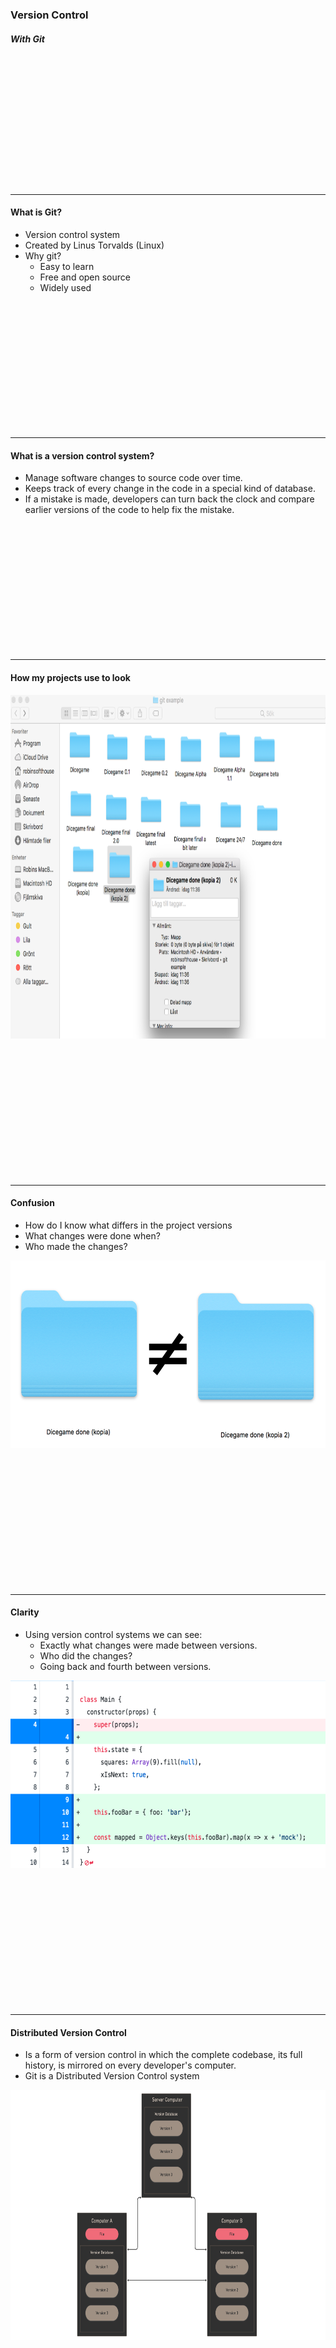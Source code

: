 ### Version Control</h3>
##### With Git</h5>

&nbsp;

&nbsp;

&nbsp;

&nbsp;

&nbsp;

&nbsp;

&nbsp;

---

#### What is Git?
* Version control system
* Created by Linus Torvalds (Linux)
* Why git?
  * Easy to learn
  * Free and open source
  * Widely used

&nbsp;

&nbsp;

&nbsp;

&nbsp;

&nbsp;

&nbsp;

&nbsp;

---

#### What is a version control system?
* Manage software changes to source code over time.
* Keeps track of every change in the code in a special kind of database.
* If a mistake is made, developers can turn back the clock and compare earlier versions of the code to help fix the mistake.

&nbsp;

&nbsp;

&nbsp;

&nbsp;

&nbsp;

&nbsp;

&nbsp;

---

#### How my projects use to look

<img style="height: 550px" src="/media/general-images/general-3/files.png" alt="old folder structure">


&nbsp;

&nbsp;

&nbsp;

&nbsp;

&nbsp;

&nbsp;

&nbsp;

---

#### Confusion
* How do I know what differs in the project versions
* What changes were done when?
* Who made the changes?

<img style="height: 300px" src="/media/general-images/general-3/maps.png" alt="map difference">


&nbsp;

&nbsp;

&nbsp;

&nbsp;

&nbsp;

&nbsp;

&nbsp;

---

#### Clarity
* Using version control systems we can see:
  * Exactly what changes were made between versions.
  * Who did the changes?
  * Going back and fourth between versions.
<img style="height: 300px" src="/media/general-images/general-3/github.png" alt="map difference">


&nbsp;

&nbsp;

&nbsp;

&nbsp;

&nbsp;

&nbsp;

&nbsp;

---

#### Distributed Version Control
* Is a form of version control in which the complete codebase, its full history, is mirrored on every developer's computer.
* Git is a Distributed Version Control system

<img style="height: 400px" src="/media/general-images/general-3/distributed.png" alt="distributed version control">


&nbsp;

&nbsp;

&nbsp;

&nbsp;

&nbsp;

&nbsp;

&nbsp;

---

#### Different version control systems
* Apache Subversion
* Mercurial SCM
* Git (The most popular and what we will use)


&nbsp;

&nbsp;

&nbsp;

&nbsp;

&nbsp;

&nbsp;

&nbsp;

---

#### So what does Git do?
* It is a program that tracks changes made to files.
* For example, when you edit a file, git can help you determine exactly what changed, who changed it, and why.
* It makes it easier for multiple people to coordinate work and tracking progress over time.
* If two developers make changes in the same file, Git offers functionality for us to handle these conflicts.


&nbsp;

&nbsp;

&nbsp;

&nbsp;

&nbsp;

&nbsp;

&nbsp;

---

#### Git and Github is not the same thing
* Git is the version control system.
* Github is a hosting service for git repositories. A website for hosting projects that use git.
* Git is the tool, GitHub is the service.


&nbsp;

&nbsp;

&nbsp;

&nbsp;

&nbsp;

&nbsp;

&nbsp;

---

#### Git & The Command Line
* We will use Git from the command line.
* Terminal (Mac) Command Prompt (Windows).
* Why? Using bash is a nice skill to have.
* Alternatives exist (SourceTree, Github desktop etc).
* You can also open the terminal inside your IDE.

<img style="height: 300px" src="/media/general-images/general-3/cmd.png" alt="cmd">


&nbsp;

&nbsp;

&nbsp;

&nbsp;

&nbsp;

&nbsp;

&nbsp;

---

#### A Git Repository(Repo)
* The Repository is usually the project folder.
* By making a folder a Repository it becomes a folder which git keeps track of.

<img style="height: 400px" src="/media/general-images/general-3/repo.png" alt="repo">


&nbsp;

&nbsp;

&nbsp;

&nbsp;

&nbsp;

&nbsp;

&nbsp;

---

#### Repository
* When making a folder a Repository a hidden .git folder is created inside of it.
* Inside this folder is all the information about the history and tracking of the Repository.
* Delete this and it's not a git repository anymore.

<img style="height: 400px" src="/media/general-images/general-3/githidden.png" alt="githidden">


&nbsp;

&nbsp;

&nbsp;

&nbsp;

&nbsp;

&nbsp;

&nbsp;

---

#### Repositories
* **Local** repository = the folder on your machine.
* **Remote** repository = the one on Github(or other service).


&nbsp;

&nbsp;

&nbsp;

&nbsp;

&nbsp;

&nbsp;

&nbsp;

---

#### git commit
* A commit is a snapshot of your project at specific time.
* Each commit is a SHA-1 Hash containing:
  * Content
  * Timestamp
  * Parents
  * Author
            
* For each commit you write a commit message, usually describing what you have done.


&nbsp;

&nbsp;

&nbsp;

&nbsp;

&nbsp;

&nbsp;

&nbsp;

---

#### Commits
* Commits gives you the ability to go back to these snapshots.
* If you fuck it up, you can just go back and do it differently.
* Commit often!


&nbsp;

&nbsp;

&nbsp;

&nbsp;

&nbsp;

&nbsp;

&nbsp;

---

#### git commit
<img src="/media/general-images/general-3/commits.png" alt="commits">

&nbsp;

&nbsp;

&nbsp;

&nbsp;

&nbsp;

&nbsp;

&nbsp;

---

#### Structure
<img src="/media/general-images/general-3/structure.png" alt="structure">

&nbsp;

&nbsp;

&nbsp;

&nbsp;

&nbsp;

&nbsp;

&nbsp;

---

#### Real world git - Going shopping
* Workspace - Select what to buy
* Git add - Put it in the cart
* Git commit - Checkout, paying for it
* Git push - Bring groceries home.

&nbsp;

&nbsp;

&nbsp;

&nbsp;

&nbsp;

&nbsp;

&nbsp;

---

<img src="/media/general-images/general-3/structure2.png" alt="structure2">

&nbsp;

&nbsp;

&nbsp;

&nbsp;

&nbsp;

&nbsp;

&nbsp;

---

### More advanced</h3>

&nbsp;

&nbsp;

&nbsp;

&nbsp;

&nbsp;

&nbsp;

&nbsp;

---

#### Getting started
* Create a new repo on github.
* Create a new folder on your machine and paste in the commands beneath "…or create a new repository on the command line" in the screen showing after github repo creation.

&nbsp;

&nbsp;

&nbsp;

&nbsp;

&nbsp;

&nbsp;

&nbsp;

---

#### Current state
<img style="height: 400px" src="/media/general-images/general-3/git1.png" alt="git1">

&nbsp;

&nbsp;

&nbsp;

&nbsp;

&nbsp;

&nbsp;

&nbsp;

---

#### Create another commit

1. create an index.js file
1. add some code into it
1. stage changes
1. and commit changes
1. log to see that everything worked, you shall now se another commit

```shell
$ git add index.js
$ git commit -m"second commit"
$ git log
```


&nbsp;

&nbsp;

&nbsp;

&nbsp;

&nbsp;

&nbsp;

&nbsp;

---

#### Current state
<img style="height: 400px" src="/media/general-images/general-3/git2.png" alt="git2">

&nbsp;

&nbsp;

&nbsp;

&nbsp;

&nbsp;

&nbsp;

&nbsp;

---

####  Push changes to remote

```shell
$ git push
```


&nbsp;

&nbsp;

&nbsp;

&nbsp;

&nbsp;

&nbsp;

&nbsp;

---

#### Current state
<img style="height: 400px" src="/media/general-images/general-3/git3.png" alt="git3">

&nbsp;

&nbsp;

&nbsp;

&nbsp;

&nbsp;

&nbsp;

&nbsp;

---

####  Make another commit

1. Edit code inside index.js
1. Stage changes
1. Commit changes

```shell
$ git add -A
$ git commit -m"third commit"
```


&nbsp;

&nbsp;

&nbsp;

&nbsp;

&nbsp;

&nbsp;

&nbsp;

---

#### Current state
<img style="height: 400px" src="/media/general-images/general-3/git4.png" alt="git4">

&nbsp;

&nbsp;

&nbsp;

&nbsp;

&nbsp;

&nbsp;

&nbsp;

---

####  Checkout second commit

1. Checkout the second commit to see how the code looked at that version

```shell
$ git checkout <commit-hash>
```


&nbsp;

&nbsp;

&nbsp;

&nbsp;

&nbsp;

&nbsp;

&nbsp;

---

#### Current state
<img style="height: 400px" src="/media/general-images/general-3/git5.png" alt="git5">

&nbsp;

&nbsp;

&nbsp;

&nbsp;

&nbsp;

&nbsp;

&nbsp;

---

####  Go back to latest commit

```shell
$ git checkout master
```


&nbsp;

&nbsp;

&nbsp;

&nbsp;

&nbsp;

&nbsp;

&nbsp;

---

#### Current state
<img style="height: 400px" src="/media/general-images/general-3/git4.png" alt="git4">

&nbsp;

&nbsp;

&nbsp;

&nbsp;

&nbsp;

&nbsp;

&nbsp;

---

####  Revert to previous commit

* revert does not remove the latest commit.
* It creates a new commit which looks like the same as the one you are reverting to.
* By using HEAD we revert to the previous (adding the commit hash can get you further back).

```shell
$ git revert HEAD
```


&nbsp;

&nbsp;

&nbsp;

&nbsp;

&nbsp;

&nbsp;

&nbsp;

---

#### Current state
<img style="height: 400px" src="/media/general-images/general-3/git6.png" alt="git6">

&nbsp;

&nbsp;

&nbsp;

&nbsp;

&nbsp;

&nbsp;

&nbsp;

---

####  Push changes to remote

```shell
$ git push
```


&nbsp;

&nbsp;

&nbsp;

&nbsp;

&nbsp;

&nbsp;

&nbsp;

---

#### Current state
<img style="height: 400px" src="/media/general-images/general-3/git7.png" alt="git7">

&nbsp;

&nbsp;

&nbsp;

&nbsp;

&nbsp;

&nbsp;

&nbsp;

---

####  Make another commit

1. Edit code inside index.js
1. Stage & commit changes

```shell
$ git commit -am"fifth commit"
```


&nbsp;

&nbsp;

&nbsp;

&nbsp;

&nbsp;

&nbsp;

&nbsp;

---

#### Current state
<img style="height: 400px" src="/media/general-images/general-3/git8.png" alt="git8">

&nbsp;

&nbsp;

&nbsp;

&nbsp;

&nbsp;

&nbsp;

&nbsp;

---

####  Reset latest commit

* Using reset deletes the commit 
* What you place after the ~ is the nr of commit you wants to reset
* Whatever changes that you had from resetted branches will be "staged".

```shell
$ git reset HEAD~1
```


&nbsp;

&nbsp;

&nbsp;

&nbsp;

&nbsp;

&nbsp;

&nbsp;

---

#### Current state
<img style="height: 400px" src="/media/general-images/general-3/git7.png" alt="git7">

&nbsp;

&nbsp;

&nbsp;

&nbsp;

&nbsp;

&nbsp;

&nbsp;

---

####  Checkout previous commit

1. Checkout the previous commit

```shell
$ git checkout <commit-hash>
```


&nbsp;

&nbsp;

&nbsp;

&nbsp;

&nbsp;

&nbsp;

&nbsp;

---

#### Current state
<img style="height: 400px" src="/media/general-images/general-3/git9.png" alt="git9">

&nbsp;

&nbsp;

&nbsp;

&nbsp;

&nbsp;

&nbsp;

&nbsp;

---

####  Create a new branch

* We name our new branch "newBranch" but you can choose whatever name.

```shell
$ git switch -c newBranch
```


&nbsp;

&nbsp;

&nbsp;

&nbsp;

&nbsp;

&nbsp;

&nbsp;

---

#### Current state
<img style="height: 400px" src="/media/general-images/general-3/git9.png" alt="git9">

&nbsp;

&nbsp;

&nbsp;

&nbsp;

&nbsp;

&nbsp;

&nbsp;

---


####  Make a new commit in the new branch

1. Edit code inside index.js
1. Stage & commit changes

```shell
$ git commit -am"sixth commit"
```


&nbsp;

&nbsp;

&nbsp;

&nbsp;

&nbsp;

&nbsp;

&nbsp;

---


#### Current state
<img style="height: 400px" src="/media/general-images/general-3/git10.png" alt="git10">

&nbsp;

&nbsp;

&nbsp;

&nbsp;

&nbsp;

&nbsp;

&nbsp;

---

####  Go back to master branch

```shell
$ git checkout master
```


&nbsp;

&nbsp;

&nbsp;

&nbsp;

&nbsp;

&nbsp;

&nbsp;

---


#### Current state
<img style="height: 400px" src="/media/general-images/general-3/git11.png" alt="git11">

&nbsp;

&nbsp;

&nbsp;

&nbsp;

&nbsp;

&nbsp;

&nbsp;

---

####  Merge newBranch into master

```shell
$ git merge newBranch
```


&nbsp;

&nbsp;

&nbsp;

&nbsp;

&nbsp;

&nbsp;

&nbsp;

---


#### Current state
<img style="height: 400px" src="/media/general-images/general-3/git12.png" alt="git12">

&nbsp;

&nbsp;

&nbsp;

&nbsp;

&nbsp;

&nbsp;

&nbsp;

---


####  Delete newBranch

```shell
$ git branch -D newBranch
```


&nbsp;

&nbsp;

&nbsp;

&nbsp;

&nbsp;

&nbsp;

&nbsp;

---


#### Current state
<img style="height: 400px" src="/media/general-images/general-3/git13.png" alt="git13">

&nbsp;

&nbsp;

&nbsp;

&nbsp;

&nbsp;

&nbsp;

&nbsp;

---

####  Create another new branch

1. Create another branch
1. Checkout new branch
1. Make changes in index.js
1. Stage and commit changes
1. Push changes
1. Set new upstream

```shell
$ git branch anotherBranch
$ git checkout anotherBranch
$ git commit -am"commit in new branch"
$ git push
$ git push --set-upstream origin anotherBranch
```


&nbsp;

&nbsp;

&nbsp;

&nbsp;

&nbsp;

&nbsp;

&nbsp;

---

#### Check github and make a pull request
<img src="/media/general-images/general-3/git14.png" alt="git14">